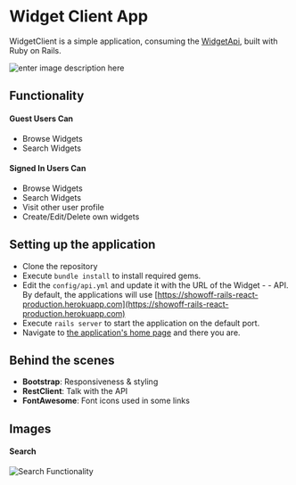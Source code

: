 # Widget Client App

WidgetClient is a simple application, consuming the [WidgetApi](https://showoff-rails-react-production.herokuapp.com), built with Ruby on Rails.

![enter image description here](https://onlinepaytax.s3.ap-south-1.amazonaws.com/login_logout.gif)

## Functionality

#### Guest Users Can
- Browse Widgets
- Search Widgets 
#### Signed In Users Can
- Browse Widgets
- Search Widgets
- Visit other user profile
- Create/Edit/Delete own widgets

## Setting up the application
- Clone the repository
- Execute `bundle install` to install required gems.
- Edit the `config/api.yml` and update it with the URL of the Widget - - API. By default, the applications will use [https://showoff-rails-react-production.herokuapp.com](https://showoff-rails-react-production.herokuapp.com)
- Execute `rails server` to start the application on the default port.
- Navigate to [the application's home page](http://localhost:3000) and there you are.

## Behind the scenes
- **Bootstrap**: Responsiveness & styling
- **RestClient**: Talk with the API
- **FontAwesome**: Font icons used in some links

## Images
#### Search
![Search Functionality](https://onlinepaytax.s3.ap-south-1.amazonaws.com/search.gif)